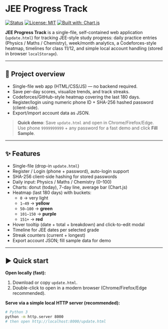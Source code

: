 # JEE Progress Track

[![Status](https://img.shields.io/badge/status-active-brightgreen.svg)]()
[![License: MIT](https://img.shields.io/badge/license-MIT-blue.svg)]()
[![Built with: Chart.js](https://img.shields.io/badge/Chart.js-v4-orange.svg)]()

**JEE Progress Track** is a single-file, self-contained web application (`update.html`) for tracking JEE-style study progress: daily practice entries (Physics / Maths / Chemistry), week/month analytics, a Codeforces-style heatmap, timelines for class 11/12, and simple local account handling (stored in browser `localStorage`).

---

## 🔎 Project overview

- Single-file web app (HTML/CSS/JS) — no backend required.
- Save per-day scores, visualize trends, and track streaks.
- Codeforces/GitHub-style heatmap covering the last 180 days.
- Register/login using numeric phone ID + SHA-256 hashed password (client-side).
- Export/import account data as JSON.

> **Quick demo**: Save `update.html` and open in Chrome/Firefox/Edge. Use phone `9999999999` + any password for a fast demo and click **Fill Sample**.

---

## ✨ Features

- Single-file (drop-in `update.html`)
- Register / Login (phone + password), auto-login support
- SHA-256 client-side hashing for stored passwords
- Daily input: Physics / Maths / Chemistry (0–100)
- Charts: donut (today), 7-day line, average bar (Chart.js)
- Heatmap (last 180 days) with buckets:
  - `0` → very light
  - `1–49` → **yellow**
  - `50–100` → **green**
  - `101–150` → **purple**
  - `151+` → **red**
- Hover tooltip (date + total + breakdown) and click-to-edit modal
- Timeline for JEE dates per selected grade
- Streak counters (current + longest)
- Export account JSON; fill sample data for demo

---

## ▶️ Quick start

**Open locally (fast):**

1. Download or copy `update.html`.
2. Double-click to open in a modern browser (Chrome/Firefox/Edge recommended).

**Serve via a simple local HTTP server (recommended):**

```bash
# Python 3
python -m http.server 8000
# then open http://localhost:8000/update.html
